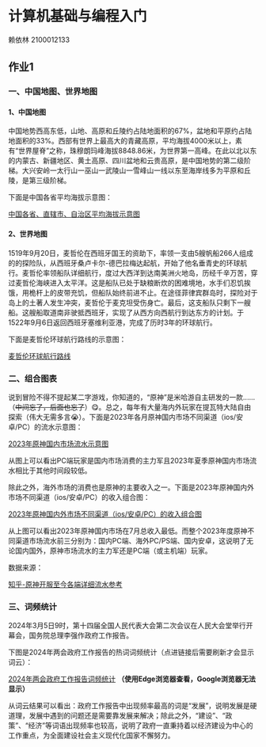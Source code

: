 # 计算机基础与编程入门
赖依林 2100012133
## 作业1
### 一、中国地图、世界地图
#### 1、中国地图
中国地势西高东低，山地、高原和丘陵约占陆地面积的67%，盆地和平原约占陆地面积的33%。西部有世界上最高大的青藏高原，平均海拔4000米以上，素有“世界屋脊”之称，珠穆朗玛峰海拔8848.86米，为世界第一高峰。在此以北以东的内蒙古、新疆地区、黄土高原、四川盆地和云贵高原，是中国地势的第二级阶梯。大兴安岭一太行山一巫山一武陵山一雪峰山一线以东至海岸线多为平原和丘陵，是第三级阶梯。
  
下面是中国各省平均海拔示意图：

[中国各省、直辖市、自治区平均海拔示意图](./hw1/output/全国各省平均海拔_map.html)
  
#### 2、世界地图
1519年9月20日，麦哲伦在西班牙国王的资助下，率领一支由5艘帆船266人组成的的探险队，从西班牙桑卢卡尔-德巴拉梅达起航，开始了他名垂青史的环球航行。麦哲伦率领船队详细航行，度过大西洋到达南美洲火地岛，历经千辛万苦，穿过麦哲伦海峡进入太平洋。这是船队已处于缺粮断炊的困难境地，水手们忍饥挨饿，用桅杆上的皮带充饥，但船队始终前进不止。在途径菲律宾群岛时，探险对于岛上的土著人发生冲突，麦哲伦于麦克坦受伤身亡。最后，这支船队只剩下一艘船。这艘船取道南非驶抵西班牙，实现了从西方向西航行到达东方的计划。于1522年9月6日返回西班牙塞维利亚港，完成了历时3年的环球航行。

下面是麦哲伦环球航行路线的示意图：

[麦哲伦环球航行路线](./hw1/output/麦哲伦环球航行路线图.html)

### 二、组合图表
说到冒险不得不提起某二字游戏，你知道的，“原神”是米哈游自主研发的一款......（~~中间忘了，后面也忘了~~）😋。总之，每年有大量海内外玩家在提瓦特大陆自由探索（伟大无需多言😭）。下面是2023年各月原神国内市场不同渠道（ios/安卓/PC）的流水示意图：

[2023年原神国内市场流水示意图](./hw1/output/原神2023年国内流水.html)

从图上可以看出PC端玩家是国内市场消费的主力军且2023年夏季原神国内市场流水相比于其他时间段较低。

除此之外，海外市场的消费也是原神的主要收入之一。下面是2023年原神国内外市场不同渠道（ios/安卓/PC）的收入组合图：

[2023年原神国内外市场不同渠道（ios/安卓/PC）的收入组合图](./hw1/output/page_simple_layout)

从上图可以看出2023年原神国内市场在7月总收入最低。而整个2023年度原神不同渠道市场流水前三分别为：国内PC端、海外PC/PS端、国内安卓，这说明了无论国内国外，原神市场流水的主力军还是PC端（或主机端）玩家。

数据来源：

[知乎-原神开服至今各端详细流水参考](https://zhuanlan.zhihu.com/p/677751602)

### 三、词频统计

2024年3月5日9时，第十四届全国人民代表大会第二次会议在人民大会堂举行开幕会，国务院总理李强作政府工作报告。

下图是2024年两会政府工作报告的热词词频统计（点进链接后需要刷新才会显示词云）：

[2024年两会政府工作报告词频统计](./hw1/output/wordcloud_opts.html) **（使用Edge浏览器查看，Google浏览器无法显示）**

从词云结果可以看出：政府工作报告中出现频率最高的词是“发展”，说明发展是硬道理，发展中遇到的问题还是需要靠发展来解决；除此之外，“建设”、“政策”、“经济”等词语出现频率也较高，说明了政府一直秉持着以经济建设为中心的工作重点，为全面建设社会主义现代化国家不懈努力。
